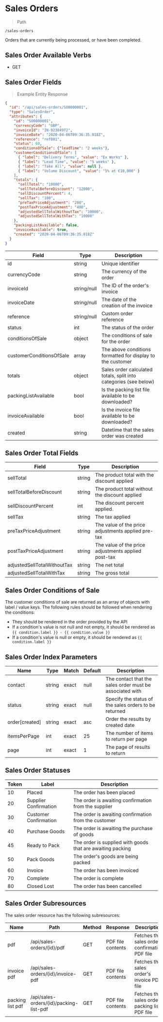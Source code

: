 # Sales Orders

> Path

```
/sales-orders
```

Orders that are currently being processed, or have been completed.

## Sales Order Available Verbs



* GET

## Sales Order Fields

> Example Entity Response

```json
{
  "id": "/api/sales-orders/SO0000001",
  "type": "SalesOrder",
  "attributes": {
    "id": "SO0000001",
    "currencyCode": "GBP",
    "invoiceId": "IN-92384972",
    "invoiceDate": "2020-04-06T09:36:35.018Z",
    "reference": "ref001",
    "status": 60,
    "conditionsOfSale": {"leadTime": "2 weeks"},
    "customerConditionsOfSale": [
      { "label": "Delivery Terms", "value": "Ex Works" },
      { "label": "Lead Time", "value": "5 weeks" },
      { "label": "Take All", "value": null },
      { "label": "Volume Discount", "value": "5% at €10,000" }
    ],
    "totals": {
      "sellTotal": "10000",
      "sellTotalBeforeDiscount": "12000",
      "sellDiscountPercent": 4,
      "sellTax": "100",
      "preTaxPriceAdjustment": "200",
      "postTaxPriceAdjustment": "400",
      "adjustedSellTotalWithoutTax": "10000",
      "adjustedSellTotalWithTax": "10000"
    },
    "packingListAvailable": false,
    "invoiceAvailable": true,
    "created": "2020-04-06T09:36:35.018Z"
  }
}
```

Field | Type | Description
----- | ---  | -----------
id | string | Unique identifier
currencyCode | string | The currency of the order
invoiceId | string/null | The ID of the order's invoice
invoiceDate | string/null | The date of the creation of the invoice
reference | string/null | Custom order reference
status | int | The status of the order
conditionsOfSale | object | The conditions of sale for the order
customerConditionsOfSale | array | The above conditions formatted for display to the customer
totals | object | Sales order calculated totals, split into categories (see below)
packingListAvailable | bool | Is the packing list file available to be downloaded?
invoiceAvailable | bool | Is the invoice file available to be downloaded?
created | string | Datetime that the sales order was created

## Sales Order Total Fields

Field | Type | Description
----- | ---- | -----------
sellTotal | string | The product total with the discount applied
sellTotalBeforeDiscount | string | The product total without the discount applied 
sellDiscountPercent | int | The discount percent applied.
sellTax | string | The tax applied
preTaxPriceAdjustment | string | The value of the price adjustments applied pre-tax
postTaxPriceAdjustment | string | The value of the price adjustments applied post-tax
adjustedSellTotalWithoutTax | string | The net total
adjustedSellTotalWithTax | string | The gross total

## Sales Order Conditions of Sale

The customer conditions of sale are returned as an array of objects with label / value keys. The following rules should
be followed when rendering the conditions:

* They should be rendered in the order provided by the API
* If a condition's value is not null and not empty, it should be rendered as `{{ condition.label }} - {{ condition.value }}`
* If a condition's value is null or empty, it should be rendered as `{{ condition.label }}`

## Sales Order Index Parameters

Name | Type | Match | Default | Description
---- | ---- | ----- | ------- | -----------
contact | string | exact | null | The contact that the sales order must be associated with
status | string | exact | null | Specify the status of the sales orders to be returned
order\[created] | string | exact | asc | Order the results by created date
itemsPerPage | int | exact | 25 | The number of items to return per page
page | int | exact | 1 | The page of results to return

## Sales Order Statuses

Token | Label | Description
----- | ----- | -----------
10 | Placed | The order has been placed
20 | Supplier Confirmation | The order is awaiting confirmation from the supplier
30 | Customer Confirmation | The order is awaiting confirmation from the customer
40 | Purchase Goods | The order is awaiting the purchase of goods
45 | Ready to Pack | The order is supplied with goods that are awaiting packing
50 | Pack Goods | The order's goods are being packed
60 | Invoice | The order has been invoiced
70 | Complete | The order is complete
80 | Closed Lost | The order has been cancelled

## Sales Order Subresources

The sales order resource has the following subresources:

Name | Path | Method | Response | Description
---- | ---- | ------ | -------- | -----------
pdf | /api/sales-orders/{id}/pdf | GET | PDF file contents | Fetches the sales order confirmation PDF file 
invoice pdf | /api/sales-orders/{id}/invoice-pdf | GET | PDF file contents | Fetches the sales order's invoice PDF file 
packing list pdf | /api/sales-orders/{id}/packing-list-pdf | GET | PDF file contents | Fetches the sales order packing list PDF file 
